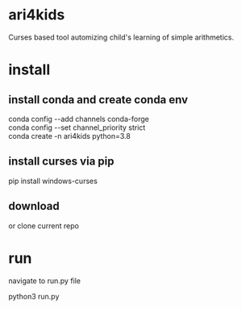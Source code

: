 # ari4kids

Curses based tool automizing child's learning of simple arithmetics.  

# install

## install conda and create conda env

conda config --add channels conda-forge  
conda config --set channel_priority strict  
conda create -n ari4kids python=3.8 

## install curses via pip

pip install windows-curses

## download

or clone current repo

# run

navigate to run.py file

python3 run.py
